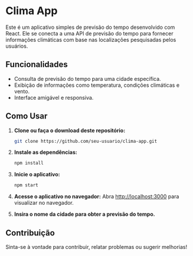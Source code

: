 # Clima App

Este é um aplicativo simples de previsão do tempo desenvolvido com React. Ele se conecta a uma API de previsão do tempo para fornecer informações climáticas com base nas localizações pesquisadas pelos usuários.

## Funcionalidades

- Consulta de previsão do tempo para uma cidade específica.
- Exibição de informações como temperatura, condições climáticas e vento.
- Interface amigável e responsiva.

## Como Usar

1. **Clone ou faça o download deste repositório:**
    ```bash
    git clone https://github.com/seu-usuario/clima-app.git
    ```

2. **Instale as dependências:**
    ```bash
    npm install
    ```

3. **Inicie o aplicativo:**
    ```bash
    npm start
    ```

4. **Acesse o aplicativo no navegador:**
    Abra [http://localhost:3000](http://localhost:3000) para visualizar no navegador.

5. **Insira o nome da cidade para obter a previsão do tempo.**

## Contribuição

Sinta-se à vontade para contribuir, relatar problemas ou sugerir melhorias!

